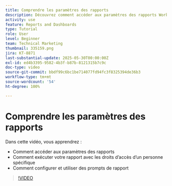 ```yaml
---
title: Comprendre les paramètres des rapports
description: Découvrez comment accéder aux paramètres des rapports Workfront et à quoi servent certains paramètres de rapport courants.
activity: use
feature: Reports and Dashboards
type: Tutorial
role: User
level: Beginner
team: Technical Marketing
thumbnail: 335159.png
jira: KT-8871
last-substantial-update: 2025-05-30T00:00:00Z
exl-id: ed4b3395-9582-4b3f-b87b-8121315b7c9c
doc-type: video
source-git-commit: bbdf99c6bc1be714077fd94fc3f8325394de36b3
workflow-type: tm+mt
source-wordcount: '54'
ht-degree: 100%

---
```


# Comprendre les paramètres des rapports

Dans cette vidéo, vous apprendrez :

* Comment accéder aux paramètres des rapports
* Comment exécuter votre rapport avec les droits d’accès d’un personne spécifique
* Comment configurer et utiliser des prompts de rapport

>[!VIDEO](https://video.tv.adobe.com/v/3445865/?quality=12&learn=on&enablevpops=1&captions=fre_fr)
